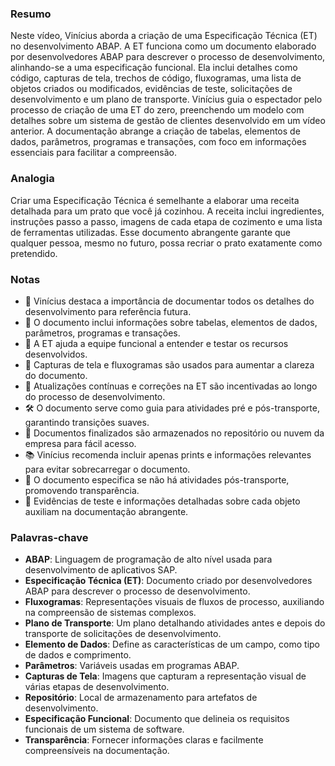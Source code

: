 ### Resumo

Neste vídeo, Vinícius aborda a criação de uma Especificação Técnica (ET) no desenvolvimento ABAP. A ET funciona como um documento elaborado por desenvolvedores ABAP para descrever o processo de desenvolvimento, alinhando-se a uma especificação funcional. Ela inclui detalhes como código, capturas de tela, trechos de código, fluxogramas, uma lista de objetos criados ou modificados, evidências de teste, solicitações de desenvolvimento e um plano de transporte. Vinícius guia o espectador pelo processo de criação de uma ET do zero, preenchendo um modelo com detalhes sobre um sistema de gestão de clientes desenvolvido em um vídeo anterior. A documentação abrange a criação de tabelas, elementos de dados, parâmetros, programas e transações, com foco em informações essenciais para facilitar a compreensão.

### Analogia

Criar uma Especificação Técnica é semelhante a elaborar uma receita detalhada para um prato que você já cozinhou. A receita inclui ingredientes, instruções passo a passo, imagens de cada etapa de cozimento e uma lista de ferramentas utilizadas. Esse documento abrangente garante que qualquer pessoa, mesmo no futuro, possa recriar o prato exatamente como pretendido.

### Notas

- 📄 Vinícius destaca a importância de documentar todos os detalhes do desenvolvimento para referência futura.
- 🔄 O documento inclui informações sobre tabelas, elementos de dados, parâmetros, programas e transações.
- 📝 A ET ajuda a equipe funcional a entender e testar os recursos desenvolvidos.
- 🧩 Capturas de tela e fluxogramas são usados para aumentar a clareza do documento.
- 🔄 Atualizações contínuas e correções na ET são incentivadas ao longo do processo de desenvolvimento.
- 🛠️ O documento serve como guia para atividades pré e pós-transporte, garantindo transições suaves.
- 📂 Documentos finalizados são armazenados no repositório ou nuvem da empresa para fácil acesso.
- 📚 Vinícius recomenda incluir apenas prints e informações relevantes para evitar sobrecarregar o documento.
- 🛑 O documento especifica se não há atividades pós-transporte, promovendo transparência.
- 🚀 Evidências de teste e informações detalhadas sobre cada objeto auxiliam na documentação abrangente.

### Palavras-chave

- **ABAP**: Linguagem de programação de alto nível usada para desenvolvimento de aplicativos SAP.
- **Especificação Técnica (ET)**: Documento criado por desenvolvedores ABAP para descrever o processo de desenvolvimento.
- **Fluxogramas**: Representações visuais de fluxos de processo, auxiliando na compreensão de sistemas complexos.
- **Plano de Transporte**: Um plano detalhando atividades antes e depois do transporte de solicitações de desenvolvimento.
- **Elemento de Dados**: Define as características de um campo, como tipo de dados e comprimento.
- **Parâmetros**: Variáveis usadas em programas ABAP.
- **Capturas de Tela**: Imagens que capturam a representação visual de várias etapas de desenvolvimento.
- **Repositório**: Local de armazenamento para artefatos de desenvolvimento.
- **Especificação Funcional**: Documento que delineia os requisitos funcionais de um sistema de software.
- **Transparência**: Fornecer informações claras e facilmente compreensíveis na documentação.
